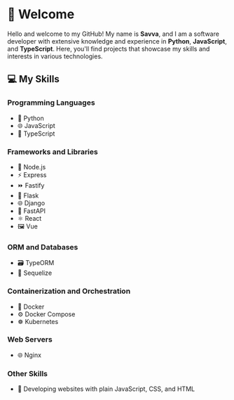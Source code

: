 # 👋 Welcome

Hello and welcome to my GitHub! My name is **Savva**, and I am a software developer with extensive knowledge and experience in **Python**, **JavaScript**, and **TypeScript**. Here, you'll find projects that showcase my skills and interests in various technologies.

## 💻 My Skills

<div class="skills-container">
  <div class="skill-section">
    <h3>Programming Languages</h3>
    <ul>
      <li>🐍 Python</li>
      <li>🌐 JavaScript</li>
      <li>📝 TypeScript</li>
    </ul>
  </div>

  <div class="skill-section">
    <h3>Frameworks and Libraries</h3>
    <ul>
      <li>🚀 Node.js</li>
      <li>⚡ Express</li>
      <li>⏩ Fastify</li>
      <li>🧪 Flask</li>
      <li>🌐 Django</li>
      <li>🚀 FastAPI</li>
      <li>⚛️ React</li>
      <li>🖼️ Vue</li>
    </ul>
  </div>

  <div class="skill-section">
    <h3>ORM and Databases</h3>
    <ul>
      <li>🗃️ TypeORM</li>
      <li>💾 Sequelize</li>
    </ul>
  </div>

  <div class="skill-section">
    <h3>Containerization and Orchestration</h3>
    <ul>
      <li>🐳 Docker</li>
      <li>⚙️ Docker Compose</li>
      <li>☸️ Kubernetes</li>
    </ul>
  </div>

  <div class="skill-section">
    <h3>Web Servers</h3>
    <ul>
      <li>🌐 Nginx</li>
    </ul>
  </div>

  <div class="skill-section">
    <h3>Other Skills</h3>
    <ul>
      <li>🌟 Developing websites with plain JavaScript, CSS, and HTML</li>
    </ul>
  </div>
</div>
